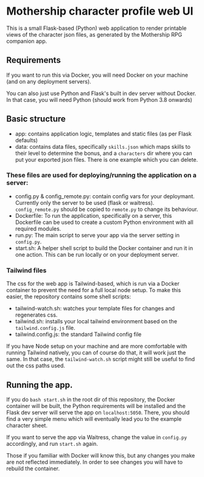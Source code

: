 # Mothership character profile web UI

This is a small Flask-based (Python) web application to render printable views of the character json files, as generated by the Mothership RPG companion app.

## Requirements

If you want to run this via Docker, you will need Docker on your machine (and on any deployment servers).

You can also just use Python and Flask's built in dev server without Docker. In that case, you will need Python (should work from Python 3.8 onwards)

## Basic structure

- app: contains application logic, templates and static files (as per Flask defaults)
- data: contains data files, specifically `skills.json` which maps skills to their level to determine the bonus, and a `characters` dir where you can put your exported json files. There is one example which you can delete.

### These files are used for deploying/running the application on a server:

- config.py & config_remote.py: contain config vars for your deploymant. Currently only the server to be used (flask or waitress). `config_remote.py` should be copied to `remote.py` to change its behaviour.
- Dockerfile: To run the application, specifically on a server, this Dockerfile can be used to create a custom Python environment with all required modules.
- run.py: The main script to serve your app via the server setting in `config.py`.
- start.sh: A helper shell script to build the Docker container and run it in one action. This can be run locally or on your deployment server.

### Tailwind files

The css for the web app is Tailwind-based, which is run via a Docker container to prevent the need for a full local node setup. To make this easier, the repository contains some shell scripts:

- tailwind-watch.sh: watches your template files for changes and regenerates css.
- tailwind.sh: installs your local tailwind environment based on the `tailwind.config.js` file.
- tailwind.config.js: the standard Tailwind config file

If you have Node setup on your machine and are more comfortable with running Tailwind natively, you can of course do that, it will work just the same. In that case, the `tailwind-watch.sh` script might still be useful to find out the css paths used.

## Running the app.

If you do `bash start.sh` in the root dir of this repository, the Docker container will be built, the Python requirements will be installed and the Flask dev server will serve the app on `localhost:5050`. There, you should find a very simple menu which will eventually lead you to the example character sheet.

If you want to serve the app via Waitress, change the value in `config.py` accordingly, and run `start.sh` again.

Those if you familiar with Docker will know this, but any changes you make are not reflected immediately. In order to see changes you will have to rebuild the container.